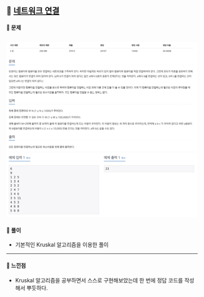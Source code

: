 ## 📖 [네트워크 연결](https://www.acmicpc.net/problem/1922)
#### 📍 문제
![img](./assets/1922_네트워크연결_1.png)
![img](./assets/1922_네트워크연결_2.png)
---
#### 📍 풀이
- 기본적인 Kruskal 알고리즘을 이용한 풀이
---
#### 📍 느낀점
- Kruskal 알고리즘을 공부하면서 스스로 구현해보았는데 한 번에 정답 코드를 작성해서 뿌듯하다. 